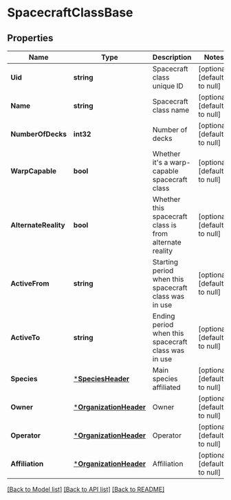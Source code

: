 # SpacecraftClassBase

## Properties
Name | Type | Description | Notes
------------ | ------------- | ------------- | -------------
**Uid** | **string** | Spacecraft class unique ID | [optional] [default to null]
**Name** | **string** | Spacecraft class name | [optional] [default to null]
**NumberOfDecks** | **int32** | Number of decks | [optional] [default to null]
**WarpCapable** | **bool** | Whether it&#39;s a warp-capable spacecraft class | [optional] [default to null]
**AlternateReality** | **bool** | Whether this spacecraft class is from alternate reality | [optional] [default to null]
**ActiveFrom** | **string** | Starting period when this spacecraft class was in use | [optional] [default to null]
**ActiveTo** | **string** | Ending period when this spacecraft class was in use | [optional] [default to null]
**Species** | [***SpeciesHeader**](SpeciesHeader.md) | Main species affiliated | [optional] [default to null]
**Owner** | [***OrganizationHeader**](OrganizationHeader.md) | Owner | [optional] [default to null]
**Operator** | [***OrganizationHeader**](OrganizationHeader.md) | Operator | [optional] [default to null]
**Affiliation** | [***OrganizationHeader**](OrganizationHeader.md) | Affiliation | [optional] [default to null]

[[Back to Model list]](../README.md#documentation-for-models) [[Back to API list]](../README.md#documentation-for-api-endpoints) [[Back to README]](../README.md)


